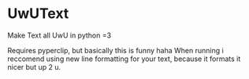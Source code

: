 # UwUText
Make Text all UwU in python =3

Requires pyperclip, but basically this is funny haha
When running i reccomend using new line formatting for your text, because it formats it nicer but up 2 u.
